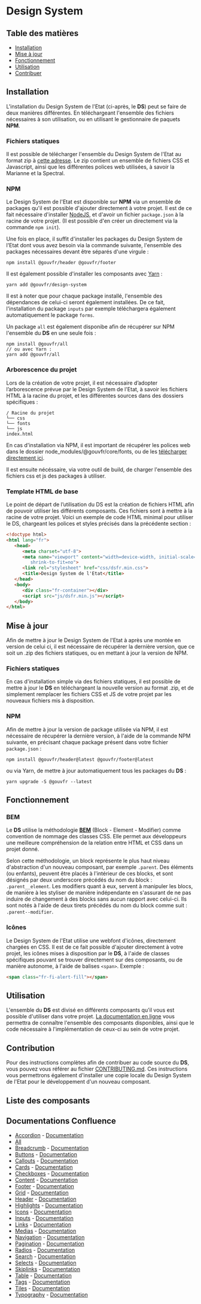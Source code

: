 # Design System

## Table des matières
- [Installation](#installation)
- [Mise à jour](#mise-à-jour)
- [Fonctionnement](#fonctionnement)
- [Utilisation](#utilisation)
- [Contribuer](#contribution)

## Installation
L'installation du Design System de l'Etat (ci-après, le **DS**) peut se faire de deux manières différentes. En téléchargeant l'ensemble des fichiers nécessaires à son utilisation, ou en utilisant le gestionnaire de paquets **NPM**.

### Fichiers statiques
Il est possible de télécharger l'ensemble du Design System de l'Etat au format zip à [cette adresse](#). Le zip contient un ensemble de fichiers CSS et Javascript, ainsi que les différentes polices web utilisées, à savoir la Marianne et la Spectral.

### NPM
Le Design System de l'Etat est disponible sur **NPM** via un ensemble de packages qu'il est possible d'ajouter directement à votre projet.
Il est de ce fait nécessaire d'installer [NodeJS](https://nodejs.org/en/), et d'avoir un fichier `package.json` à la racine de votre projet. (Il est possible d'en créer un directement via la commande `npm init`).

Une fois en place, il suffit d'installer les packages du Design System de l'Etat dont vous avez besoin via la commande suivante, l'ensemble des packages nécessaires devant être séparés d'une virgule :

```
npm install @gouvfr/header @gouvfr/footer
```

Il est également possible d'installer les composants avec [Yarn](https://yarnpkg.com/) :

```
yarn add @gouvfr/design-system
```

Il est à noter que pour chaque package installé, l'ensemble des dépendances de celui-ci seront également installées. De ce fait, l'installation du package `inputs` par exemple téléchargera également automatiquement le package `forms`.

Un package `all` est également disponibe afin de récupérer sur NPM l'ensemble du **DS** en une seule fois :

```
npm install @gouvfr/all
// ou avec Yarn :
yarn add @gouvfr/all
```

### Arborescence du projet

Lors de la création de votre projet, il est nécessaire d’adopter l’arborescence prévue par le Design System de l'Etat, à savoir les fichiers HTML à la racine du projet, et les différentes sources dans des dossiers spécifiques :

```text
/ Racine du projet
└── css
└── fonts
└── js
index.html
```

En cas d'installation via NPM, il est important de récupérer les polices web dans le dossier node_modules/@gouvfr/core/fonts, ou de les [télécharger directement ici](#).

Il est ensuite nécéssaire, via votre outil de build, de charger l'ensemble des fichiers css et js des packages à utiliser.

### Template HTML de base
Le point de départ de l’utilisation du DS est la création de fichiers HTML afin de pouvoir utiliser les différents composants. Ces fichiers sont à mettre à la racine de votre projet. Voici un exemple de code HTML minimal pour utiliser le DS, chargeant les polices et styles précisés dans la précédente section :

```html
<!doctype html>
<html lang="fr">
   <head>
      <meta charset="utf-8">
      <meta name="viewport" content="width=device-width, initial-scale=1,
         shrink-to-fit=no">
      <link rel="stylesheet" href="css/dsfr.min.css">
      <title>Design System de l'Etat</title>
   </head>
   <body>
      <div class="fr-container"></div>
      <script src="js/dsfr.min.js"></script>
   </body>
</html>
```

## Mise à jour
Afin de mettre à jour le Design System de l'Etat à après une montée en version de celui ci, il est nécessaire de récupérer la dernière version, que ce soit un .zip des fichiers statiques, ou en mettant à jour la version de NPM.

### Fichiers statiques
En cas d'installation simple via des fichiers statiques, il est possible de mettre à jour le **DS** en téléchargeant la nouvelle version au format .zip, et de simplement remplacer les fichiers CSS et JS de votre projet par les nouveaux fichiers mis à disposition.

### NPM

Afin de mettre à jour la version de package utilisée via NPM, il est nécessaire de récupérer la dernière version, à l'aide de la commande NPM suivante, en précisant chaque package présent dans votre fichier `package.json` :

```
npm install @gouvfr/header@latest @gouvfr/footer@latest
```

ou via Yarn, de mettre à jour automatiquement tous les packages du **DS** :
```
yarn upgrade -S @gouvfr --latest  
```

## Fonctionnement

### BEM
Le **DS** utilise la méthodologie [**BEM**]([https://css-tricks.com/bem-101/]([http://getbem.com/naming/](http://getbem.com/naming/))) (Block - Element - Modifier) comme convention de nommage des classes CSS. Elle permet aux développeurs une meilleure compréhension de la relation entre HTML et CSS dans un projet donné.

Selon cette méthodologie, un block représente le plus haut niveau d'abstraction d'un nouveau composant, par exemple `.parent`.
Des éléments (ou enfants), peuvent être placés à l'intérieur de ces blocks, et sont désignés par deux underscore précédés du nom du block : `.parent__element`.
Les modifiers quant à eux, servent à manipuler les blocs, de manière à les styliser de manière indépendante en s'assurant de ne pas induire de changement à des blocks sans aucun rapport avec celui-ci. Ils sont notés à l'aide de deux tirets précédés du nom du block comme suit : `.parent--modifier`.

### Icônes
Le Design System de l'Etat utilise une webfont d'icônes, directement chargées en CSS. Il est de ce fait possible d'ajouter directement à votre projet, les icônes mises à disposition par le **DS**, à l'aide de classes spécifiques pouvant se trouver directement sur des composants, ou de manière autonome, à l'aide de balises `<span>`. Exemple :


```html
<span class="fr-fi-alert-fill"></span>
```
## Utilisation

L'ensemble du **DS** est divisé en différents composants qu'il vous est possible d'utiliser dans votre projet. [La documentation en ligne](#) vous permettra de connaître l'ensemble des composants disponibles, ainsi que le code nécessaire à l'implémentation de ceux-ci au sein de votre projet.

## Contribution
Pour des instructions complètes afin de contribuer au code source du **DS**, vous pouvez vous référer
au fichier  [CONTRIBUTING.md](CONTRIBUTING.md).
Ces instructions vous permettrons également d'installer une copie locale du Design System de l'Etat pour le développement d'un nouveau composant.

## Liste des composants

## Documentations Confluence
- [Accordion](src/accordions/README.md) - [Documentation](https://gouvfr.atlassian.net/wiki/spaces/DB/pages/312082509)
- [All](src/all/README.md)
- [Breadcrumb](src/breadcrumb/README.md) - [Documentation](https://gouvfr.atlassian.net/wiki/spaces/DB/pages/223019278/Fil+d+Ariane+-+Breadcrumb)
- [Buttons](src/buttons/README.md) - [Documentation](https://gouvfr.atlassian.net/wiki/spaces/DB/pages/217284660/Boutons+-+Buttons)
- [Callouts](src/callouts/README.md) - [Documentation](https://gouvfr.atlassian.net/wiki/spaces/DB/pages/222331196/Mise+en+avant+-+Call-out)
- [Cards](src/cards/README.md) - [Documentation](https://gouvfr.atlassian.net/wiki/spaces/DB/pages/222331445/Carte+-+Card)
- [Checkboxes](src/checkboxes/README.md) - [Documentation](https://gouvfr.atlassian.net/wiki/spaces/DB/pages/217251933/Case+cocher+-+Checkbox)
- [Content](src/content/README.md) - [Documentation](https://gouvfr.atlassian.net/wiki/spaces/DB/pages/153813475/M+dias+-+medias)
- [Footer](src/footer/README.md) - [Documentation](https://gouvfr.atlassian.net/wiki/spaces/DB/pages/222331413/Pied+de+page+-+Footer)
- [Grid](src/grid/README.md) - [Documentation](https://gouvfr.atlassian.net/wiki/spaces/DB/pages/222331372/Grille+et+points+de+rupture+-+Grid+and+breakpoints)
- [Header](src/header/README.md) - [Documentation](https://gouvfr.atlassian.net/wiki/spaces/DB/pages/222789846/En-t+te+-+Header)
- [Highlights](src/highlights/README.md) - [Documentation](https://gouvfr.atlassian.net/wiki/spaces/DB/pages/223019199/Mise+en+exergue+-+Highlight)
- [Icons](src/icons/README.md) - [Documentation](https://gouvfr.atlassian.net/wiki/spaces/DB/pages/222331396/Ic+nes+-+Icons)
- [Inputs](src/inputs/README.md) - [Documentation](https://gouvfr.atlassian.net/wiki/spaces/DB/pages/217088099/Champs+de+saisie+-+Text+input)
- [Links](src/links/README.md) - [Documentation](https://gouvfr.atlassian.net/wiki/spaces/DB/pages/217284725/Liens+-+Links)
- [Medias](src/medias/README.md) - [Documentation](https://gouvfr.atlassian.net/wiki/spaces/DB/pages/153813475/M+dias+-+medias)
- [Navigation](src/navigation/README.md) - [Documentation](https://gouvfr.atlassian.net/wiki/spaces/DB/pages/222789853/Navigation+principale+-+Main+navigation)
- [Pagination](src/pagination/README.md) - [Documentation](https://gouvfr.atlassian.net/wiki/spaces/DB/pages/223051980/Pagination+-+Pagination)
- [Radios](src/radios/README.md) - [Documentation](https://gouvfr.atlassian.net/wiki/spaces/DB/pages/217088553/Boutons+radio+-+Radio+button)
- [Search](src/search/README.md) - [Documentation](https://gouvfr.atlassian.net/wiki/spaces/DB/pages/217186376/Barre+de+recherche+-+Search+bar)
- [Selects](src/selects/README.md) - [Documentation](https://gouvfr.atlassian.net/wiki/spaces/DB/pages/223019306/Liste+d+roulante+-+Select)
- [Skiplinks](src/skiplinks/README.md) - [Documentation](https://gouvfr.atlassian.net/wiki/spaces/DB/pages/222789880/Liens+d+vitement+-+Skip+links)
- [Table](src/table/README.md) - [Documentation](https://gouvfr.atlassian.net/wiki/spaces/DB/pages/312016971)
- [Tags](src/tags/README.md) - [Documentation](https://gouvfr.atlassian.net/wiki/spaces/DB/pages/310706305)
- [Tiles](src/tiles/README.md) - [Documentation](https://gouvfr.atlassian.net/wiki/spaces/DB/pages/222331438/Tuile+-+Tile)
- [Typography](src/typography/README.md) - [Documentation](https://gouvfr.atlassian.net/wiki/spaces/DB/pages/223019527/Typographie+-+Typography)
